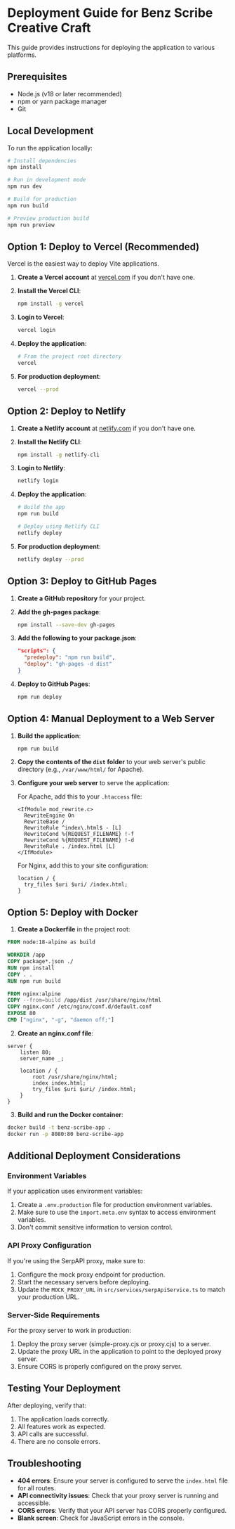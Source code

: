 # Deployment Guide for Benz Scribe Creative Craft

This guide provides instructions for deploying the application to various platforms.

## Prerequisites

- Node.js (v18 or later recommended)
- npm or yarn package manager
- Git

## Local Development

To run the application locally:

```bash
# Install dependencies
npm install

# Run in development mode
npm run dev

# Build for production
npm run build

# Preview production build
npm run preview
```

## Option 1: Deploy to Vercel (Recommended)

Vercel is the easiest way to deploy Vite applications.

1. **Create a Vercel account** at [vercel.com](https://vercel.com) if you don't have one.

2. **Install the Vercel CLI**:
   ```bash
   npm install -g vercel
   ```

3. **Login to Vercel**:
   ```bash
   vercel login
   ```

4. **Deploy the application**:
   ```bash
   # From the project root directory
   vercel
   ```

5. **For production deployment**:
   ```bash
   vercel --prod
   ```

## Option 2: Deploy to Netlify

1. **Create a Netlify account** at [netlify.com](https://netlify.com) if you don't have one.

2. **Install the Netlify CLI**:
   ```bash
   npm install -g netlify-cli
   ```

3. **Login to Netlify**:
   ```bash
   netlify login
   ```

4. **Deploy the application**:
   ```bash
   # Build the app
   npm run build

   # Deploy using Netlify CLI
   netlify deploy
   ```

5. **For production deployment**:
   ```bash
   netlify deploy --prod
   ```

## Option 3: Deploy to GitHub Pages

1. **Create a GitHub repository** for your project.

2. **Add the gh-pages package**:
   ```bash
   npm install --save-dev gh-pages
   ```

3. **Add the following to your package.json**:
   ```json
   "scripts": {
     "predeploy": "npm run build",
     "deploy": "gh-pages -d dist"
   }
   ```

4. **Deploy to GitHub Pages**:
   ```bash
   npm run deploy
   ```

## Option 4: Manual Deployment to a Web Server

1. **Build the application**:
   ```bash
   npm run build
   ```

2. **Copy the contents of the `dist` folder** to your web server's public directory (e.g., `/var/www/html/` for Apache).

3. **Configure your web server** to serve the application:

   For Apache, add this to your `.htaccess` file:
   ```
   <IfModule mod_rewrite.c>
     RewriteEngine On
     RewriteBase /
     RewriteRule ^index\.html$ - [L]
     RewriteCond %{REQUEST_FILENAME} !-f
     RewriteCond %{REQUEST_FILENAME} !-d
     RewriteRule . /index.html [L]
   </IfModule>
   ```

   For Nginx, add this to your site configuration:
   ```
   location / {
     try_files $uri $uri/ /index.html;
   }
   ```

## Option 5: Deploy with Docker

1. **Create a Dockerfile** in the project root:

```Dockerfile
FROM node:18-alpine as build

WORKDIR /app
COPY package*.json ./
RUN npm install
COPY . .
RUN npm run build

FROM nginx:alpine
COPY --from=build /app/dist /usr/share/nginx/html
COPY nginx.conf /etc/nginx/conf.d/default.conf
EXPOSE 80
CMD ["nginx", "-g", "daemon off;"]
```

2. **Create an nginx.conf file**:

```
server {
    listen 80;
    server_name _;
    
    location / {
        root /usr/share/nginx/html;
        index index.html;
        try_files $uri $uri/ /index.html;
    }
}
```

3. **Build and run the Docker container**:
```bash
docker build -t benz-scribe-app .
docker run -p 8080:80 benz-scribe-app
```

## Additional Deployment Considerations

### Environment Variables

If your application uses environment variables:

1. Create a `.env.production` file for production environment variables.
2. Make sure to use the `import.meta.env` syntax to access environment variables.
3. Don't commit sensitive information to version control.

### API Proxy Configuration

If you're using the SerpAPI proxy, make sure to:

1. Configure the mock proxy endpoint for production.
2. Start the necessary servers before deploying.
3. Update the `MOCK_PROXY_URL` in `src/services/serpApiService.ts` to match your production URL.

### Server-Side Requirements

For the proxy server to work in production:

1. Deploy the proxy server (simple-proxy.cjs or proxy.cjs) to a server.
2. Update the proxy URL in the application to point to the deployed proxy server.
3. Ensure CORS is properly configured on the proxy server.

## Testing Your Deployment

After deploying, verify that:

1. The application loads correctly.
2. All features work as expected.
3. API calls are successful.
4. There are no console errors.

## Troubleshooting

- **404 errors**: Ensure your server is configured to serve the `index.html` file for all routes.
- **API connectivity issues**: Check that your proxy server is running and accessible.
- **CORS errors**: Verify that your API server has CORS properly configured.
- **Blank screen**: Check for JavaScript errors in the console. 